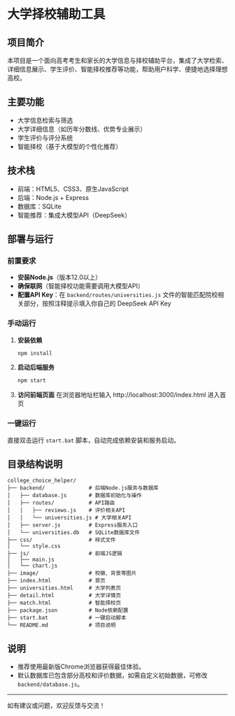 # 大学择校辅助工具

## 项目简介

本项目是一个面向高考考生和家长的大学信息与择校辅助平台，集成了大学检索、详细信息展示、学生评价、智能择校推荐等功能，帮助用户科学、便捷地选择理想高校。

## 主要功能
- 大学信息检索与筛选
- 大学详细信息（如历年分数线、优势专业展示）
- 学生评价与评分系统
- 智能择校（基于大模型的个性化推荐）

## 技术栈
- 前端：HTML5、CSS3、原生JavaScript
- 后端：Node.js + Express
- 数据库：SQLite
- 智能推荐：集成大模型API（DeepSeek）

## 部署与运行

### 前置要求
- **安装Node.js**（版本12.0以上）
- **确保联网**（智能择校功能需要调用大模型API）
- **配置API Key**：在 `backend/routes/universities.js` 文件的智能匹配院校相关部分，按照注释提示填入你自己的 DeepSeek API Key

### 手动运行
1. **安装依赖**
   ```bash
   npm install
   ```
2. **启动后端服务**
   ```bash
   npm start
   ```
3. **访问前端页面**
   在浏览器地址栏输入 http://localhost:3000/index.html 进入首页

### 一键运行
直接双击运行 `start.bat` 脚本，自动完成依赖安装和服务启动。

## 目录结构说明
```
college_choice_helper/
├── backend/              # 后端Node.js服务与数据库
│   ├── database.js       # 数据库初始化与操作
│   ├── routes/           # API路由
│   │   ├── reviews.js    # 评价相关API
│   │   └── universities.js # 大学相关API
│   ├── server.js         # Express服务入口
│   └── universities.db   # SQLite数据库文件
├── css/                  # 样式文件
│   └── style.css
├── js/                   # 前端JS逻辑
│   ├── main.js
│   └── chart.js
├── image/                # 校徽、背景等图片
├── index.html            # 首页
├── universities.html     # 大学列表页
├── detail.html           # 大学详情页
├── match.html            # 智能择校页
├── package.json          # Node依赖配置
├── start.bat             # 一键启动脚本
└── README.md             # 项目说明
```

## 说明
- 推荐使用最新版Chrome浏览器获得最佳体验。
- 默认数据库已包含部分高校和评价数据，如需自定义初始数据，可修改 `backend/database.js`。

---
如有建议或问题，欢迎反馈与交流！ 
